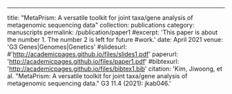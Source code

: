 ---
title: "MetaPrism: A versatile toolkit for joint taxa/gene analysis of metagenomic sequencing data"
collection: publications
category: manuscripts
permalink: /publication/paper1
#excerpt: 'This paper is about the number 1. The number 2 is left for future #work.'
date: April 2021
venue: 'G3 Genes|Genomes|Genetics'
#slidesurl: #'http://academicpages.github.io/files/slides1.pdf'
paperurl: 'http://academicpages.github.io/files/paper1.pdf'
#bibtexurl: 'http://academicpages.github.io/files/bibtex1.bib'
citation: 'Kim, Jiwoong, et al. "MetaPrism: A versatile toolkit for joint taxa/gene analysis of metagenomic sequencing data." G3 11.4 (2021): jkab046.'

